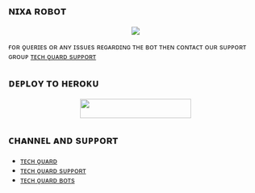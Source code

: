 ## ɴɪxᴀ ʀᴏʙᴏᴛ

<p align="center">
  <img src="https://telegra.ph/file/68465fc62268edcecc71d.jpg">
</p>

ғᴏʀ ǫᴜᴇʀɪᴇs ᴏʀ ᴀɴʏ ɪssᴜᴇs ʀᴇɢᴀʀᴅɪɴɢ ᴛʜᴇ ʙᴏᴛ ᴛʜᴇɴ ᴄᴏɴᴛᴀᴄᴛ ᴏᴜʀ sᴜᴘᴘᴏʀᴛ ɢʀᴏᴜᴘ [ᴛᴇᴄʜ ǫᴜᴀʀᴅ sᴜᴘᴘᴏʀᴛ](https://t.me/TechQuardSupport)
 
## ᴅᴇᴘʟᴏʏ ᴛᴏ ʜᴇʀᴏᴋᴜ
<p align="center"><a href="https://heroku.com/deploy?template=https://github.com/Sumit9969/Nixa-Robot"> <img src="https://img.shields.io/badge/Deploy%20To%20Heroku-black?style=for-the-badge&logo=heroku" width="220" height="38.45"/></a></p>


## ᴄʜᴀɴɴᴇʟ ᴀɴᴅ sᴜᴘᴘᴏʀᴛ

* [ᴛᴇᴄʜ ǫᴜᴀʀᴅ](https://telegram.dog/TechQuard)
* [ᴛᴇᴄʜ ǫᴜᴀʀᴅ sᴜᴘᴘᴏʀᴛ](https://telegram.dog/TechQuardSupport)
* [ᴛᴇᴄʜ ǫᴜᴀʀᴅ ʙᴏᴛs](https://telegram.dog/TechQuardBots)






